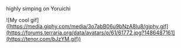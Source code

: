 highly simping on Yoruichi

![My cool gif]([https://media.giphy.com/media/3o7abB06u9bNzA8lu8/giphy.gif](https://forums.terraria.org/data/avatars/o/61/61772.jpg?1486487161](https://tenor.com/bJzYM.gif))

<!--
**shinoaaa/shinoaaa** is a ✨ _special_ ✨ repository because its `README.md` (this file) appears on your GitHub profile.

Here are some ideas to get you started:

- 🔭 I’m currently working on ...
- 🌱 I’m currently learning ...
- 👯 I’m looking to collaborate on ...
- 🤔 I’m looking for help with ...
- 💬 Ask me about ...
- 📫 How to reach me: ...
- 😄 Pronouns: ...
- ⚡ Fun fact: ...
-->
